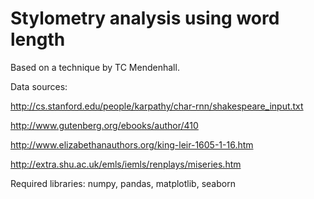 # Stylometry analysis using word length

Based on a technique by TC Mendenhall.

Data sources:

http://cs.stanford.edu/people/karpathy/char-rnn/shakespeare_input.txt

http://www.gutenberg.org/ebooks/author/410

http://www.elizabethanauthors.org/king-leir-1605-1-16.htm

http://extra.shu.ac.uk/emls/iemls/renplays/miseries.htm

Required libraries: numpy, pandas, matplotlib, seaborn
